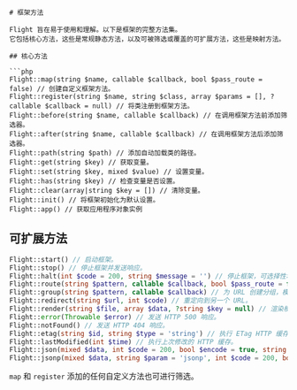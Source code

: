 ```zh
# 框架方法

Flight 旨在易于使用和理解。以下是框架的完整方法集。
它包括核心方法，这些是常规静态方法，以及可被筛选或覆盖的可扩展方法，这些是映射方法。

## 核心方法

```php
Flight::map(string $name, callable $callback, bool $pass_route = false) // 创建自定义框架方法。
Flight::register(string $name, string $class, array $params = [], ?callable $callback = null) // 将类注册到框架方法。
Flight::before(string $name, callable $callback) // 在调用框架方法前添加筛选器。
Flight::after(string $name, callable $callback) // 在调用框架方法后添加筛选器。
Flight::path(string $path) // 添加自动加载类的路径。
Flight::get(string $key) // 获取变量。
Flight::set(string $key, mixed $value) // 设置变量。
Flight::has(string $key) // 检查变量是否设置。
Flight::clear(array|string $key = []) // 清除变量。
Flight::init() // 将框架初始化为默认设置。
Flight::app() // 获取应用程序对象实例
```

## 可扩展方法

```php
Flight::start() // 启动框架。
Flight::stop() // 停止框架并发送响应。
Flight::halt(int $code = 200, string $message = '') // 停止框架，可选择性地附带状态代码和消息。
Flight::route(string $pattern, callable $callback, bool $pass_route = false) // 将 URL 模式映射到回调。
Flight::group(string $pattern, callable $callback) // 为 URL 创建分组，模式必须为字符串。
Flight::redirect(string $url, int $code) // 重定向到另一个 URL。
Flight::render(string $file, array $data, ?string $key = null) // 渲染模板文件。
Flight::error(Throwable $error) // 发送 HTTP 500 响应。
Flight::notFound() // 发送 HTTP 404 响应。
Flight::etag(string $id, string $type = 'string') // 执行 ETag HTTP 缓存。
Flight::lastModified(int $time) // 执行上次修改的 HTTP 缓存。
Flight::json(mixed $data, int $code = 200, bool $encode = true, string $charset = 'utf8', int $option) // 发送 JSON 响应。
Flight::jsonp(mixed $data, string $param = 'jsonp', int $code = 200, bool $encode = true, string $charset = 'utf8', int $option) // 发送 JSONP 响应。
```

`map` 和 `register` 添加的任何自定义方法也可进行筛选。
```